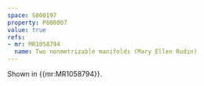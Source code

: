 ```yaml
---
space: S000197
property: P000007
value: true
refs:
- mr: MR1058794
  name: Two nonmetrizable manifolds (Mary Ellen Rudin)
---
```


Shown in {{mr:MR1058794}}.
